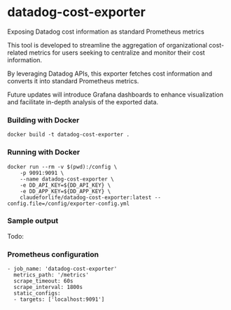 # datadog-cost-exporter
Exposing Datadog cost information as standard Prometheus metrics

This tool is developed to streamline the aggregation of organizational cost-related metrics for users seeking to centralize and monitor their cost information.

By leveraging Datadog APIs, this exporter fetches cost information and converts it into standard Prometheus metrics.

Future updates will introduce Grafana dashboards to enhance visualization and facilitate in-depth analysis of the exported data.


### Building with Docker

```
docker build -t datadog-cost-exporter .
```

### Running with Docker

```
docker run --rm -v $(pwd):/config \
    -p 9091:9091 \
    --name datadog-cost-exporter \
    -e DD_API_KEY=${DD_API_KEY} \
    -e DD_APP_KEY=${DD_APP_KEY} \
    claudeforlife/datadog-cost-exporter:latest --config.file=/config/exporter-config.yml
```

### Sample output

Todo:

### Prometheus configuration

```
- job_name: 'datadog-cost-exporter'
  metrics_path: '/metrics'
  scrape_timeout: 60s
  scrape_interval: 1800s
  static_configs:
  - targets: ['localhost:9091']
```
